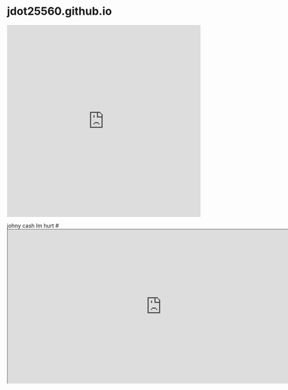 # jdot25560.github.io

<iframe src="https://jdot25560/jdot25560.github.io/bookeh.html"
    sandbox="allow-same-origin allow-scripts"
    width="100%"
    height="500"
    scrolling="no"
    seamless="seamless"
    frameborder="0">
</iframe>


johny cash 
Im hurt
#<iframe src="https://your-username.github.io/your-repository-name/tsibokeh.html" width="800" height="400"></iframe>
